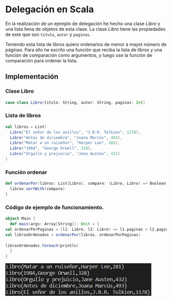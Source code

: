 # Delegación en Scala

En la realización de un ejemplo de delegación he hecho una clase _Libro_ y una lista llena de
objetos de esta clase. La clase _Libro_ tiene las propiedades de este que son `titulo`, `autor`
y `paginas`. 


Teniendo esta lista de libros quiero ordenarlos de menor a mayot número de páginas. Para ello he
escrito una función que reciba la lista de libros y una función de comparación como argumentos,
y luego use la función de comparación para ordenar la lista.

## Implementación


### Clase Libro

```scala
case class Libro(titulo: String, autor: String, paginas: Int)

```


### Lista de libros
```scala
val libros = List(
  Libro("El señor de los anillos", "J.R.R. Tolkien", 1178),
  Libro("Antes de diciembre", "Joana Marcús", 493),
  Libro("Matar a un ruiseñor", "Harper Lee", 281),
  Libro("1984", "George Orwell", 328),
  Libro("Orgullo y prejuicio", "Jane Austen", 432)
)
```


### Función ordenar
```scala
def ordenarPor(libros: List[Libro], compare: (Libro, Libro) => Boolean): List[Libro] = {
  libros.sortWith(compare)
}
```

### Código de ejemplo de funcionamiento.

```scala
object Main {
  def main(args: Array[String]): Unit = {
val ordenarPorPaginas = (l1: Libro, l2: Libro) => l1.paginas < l2.paginas
val librosOrdenados = ordenarPor(libros, ordenarPorPaginas)

librosOrdenados.foreach(println)
  }
}
```


![Resultado de la ejecución del ejemplo](imagen.png "Resultado")
